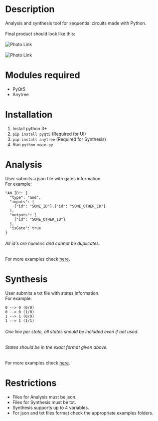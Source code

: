 # Description
 Analysis and synthesis tool for sequential circuits made with Python.  
<br>
Final product should look like this:
<br>
<br>
![Photo Link](http://i.epvpimg.com/48Nnbab.png)
<br>
<br>
![Photo Link](http://i.epvpimg.com/D6Q4eab.png)

# Modules required
* PyQt5
* Anytree

# Installation
1. Install python 3+
2. `pip install pyqt5` (Required for UI)
3. `pip install anytree` (Required for Synthesis)
4. Run `python main.py`

# Analysis
User submits a json file with gates information.  
For example:
```
"AN_ID": {
  "type": "and",
  "inputs": [
    {"id": "SOME_ID"},{"id": "SOME_OTHER_ID"}
  ],
  "outputs": [
    {"id": "SOME_OTHER_ID"}
  ],
  "isGate": true
}
```
###### All id's are numeric and cannot be duplicates.
For more examples check [here](https://github.com/makostas1996/analysis-synthesis/blob/master/example-Analysis/example1.json).

# Synthesis
User submits a txt file with states information.  
For example:
```
0 --> 0 (0/0)
0 --> 0 (1/0)
1 --> 1 (0/0)
1 --> 1 (1/1)
```
###### One line per state, all states should be included even if not used.
###### States should be in the exact format given above.
For more examples check [here](https://github.com/makostas1996/analysis-synthesis/blob/master/examples-Synthesis/example1.txt).

# Restrictions
* Files for Analysis must be json.
* Files for Synthesis must be txt.
* Synthesis supports up to 4 variables.
* For json and txt files format check the appropriate examples folders.
